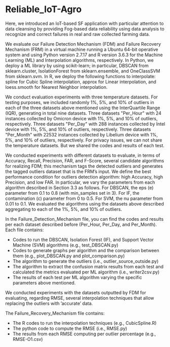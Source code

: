 # Reliable_IoT-Agro
Here, we introduced an IoT-based SF application with particular attention to data cleansing by providing Fog-based data reliability using data analysis to recognize and correct failures in real and raw collected farming data. 

We evaluate our Failure Detection Mechanism (FDM) and Failure Recovery Mechanism (FRM) in a virtual machine running a Ubuntu 64-bit operative system and using Python version 2.7.17 and R version 3.6.3 for the Machine Learning (ML) and Interpolation algorithms, respectively. In Python, we deploy a ML library by using scikit-learn; in particular, DBSCAN from sklearn.cluster, IsolationForest from sklearn.ensemble, and OneClassSVM from sklearn.svm. In R, we deploy the following functions to interpolate: spline for Cubic Spline interpolation, approx for Linear interpolation, and loess.smooth for Nearest Neighbor interpolation.

We conduct evaluation experiments with three temperature datasets. For testing purposes, we included randomly 1%, 5%, and 10% of outliers in each of the three datasets above mentioned using the InterQuartile Range (IQR), generating in total nine datasets. Three datasets "Per_Hour" with 24 instances collected by Omicron device with 1%, 5%, and 10% of outliers, respectively. Three datasets "Per_Day" with 288 instances collected by Intel device with 1%, 5%, and 10% of outliers, respectively. Three datasets "Per_Month" with 22532 instances collected by Libelium device with 1%, 5%, and 10% of outliers, respectively. For privacy issues, we can not share the temperature datasets. But we shared the codes and results of each test.

We conducted experiments with different datasets to evaluate, in terms of Accuracy, Recall, Precision, FAR, and F-Score, several candidate algorithms for realizing FDM; this mechanism tags the detected outliers and generates the tagged outliers dataset that is the FRM’s input. We define the best performance condition for outliers detection algorithm: high Accuracy, high Precision, and low FAR. In particular,  we vary the parameters from each algorithm described in Section 3.3 as follows. For DBSCAN, the eps (e) parameter from 0.1 to 0.8 (with min_samples set in 3). For IF, the contamination (c) parameter from 0 to 0.5. For SVM, the nu parameter from 0.01 to 0.1. We evaluated the algorithms using the datasets above described aggregating to each of the 1%, 5%, and 10% of outliers. 

In the Failure_Detection_Mechanism file, you can find the codes and results per each dataset described before (Per_Hour, Per_Day, and Per_Month). Each file contains:
- Codes to run the DBSCAN, Isolation Forest (IF), and Support Vector Machine (SVM) algorithms (e.g., test_DBSCAN.py) 
- Codes to generate graphs per algorithm and the comparison between them (e.g., plot_DBSCAN.py and plot_comparison.py)
- The algorithm to generate the outliers (i.e., outlier_source_outside.py)
- The algorithm to extract the confusion matrix results from each test and calculated the metrics evaluated per ML algorithm (i.e., writer2csv.py)
- The results of each test per ML algorithm varying the specific parameters above mentioned.

We conducted experiments with the datasets outputted by FDM for evaluating, regarding RMSE, several interpolation techniques that allow replacing the outliers with ’accurate’ data.

The Failure_Recovery_Mechanism file contains:
- The R codes to run the interpolation techniques (e.g., CubicSpline.R)
- The python code to compute the RMSE (i.e., RMSE.py)
- The results from each RMSE computing per outlier percentage (e.g., RMSE-O1.csv)
